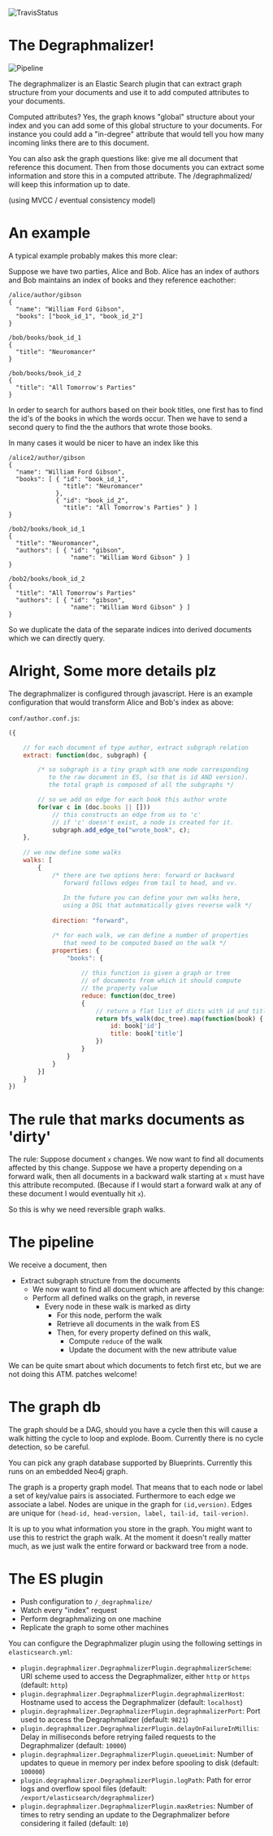 ![TravisStatus](https://travis-ci.org/0x01/degraphmalizer.png)

# The Degraphmalizer!

![Pipeline](https://github.com/0x01/degraphmalizer/raw/master/pipeline.png)

The degraphmalizer is an Elastic Search plugin that can extract graph structure
from your documents and use it to add computed attributes to your documents.

Computed attributes? Yes, the graph knows "global" structure about your index
and you can add some of this global structure to your documents. For instance
you could add a "in-degree" attribute that would tell you how many incoming
links there are to this document.

You can also ask the graph questions like: give me all document that reference
this document. Then from those documents you can extract some information and
store this in a computed attribute. The /degraphmalized/ will keep this
information up to date.

(using MVCC / eventual consistency model)

# An example

A typical example probably makes this more clear:

Suppose we have two parties, Alice and Bob. Alice has an index of authors and
Bob maintains an index of books and they reference eachother:

	/alice/author/gibson
	{
	  "name": "William Ford Gibson",
	  "books": ["book_id_1", "book_id_2"]
	}

	/bob/books/book_id_1
	{
	  "title": "Neuromancer"
	}

	/bob/books/book_id_2
	{
	  "title": "All Tomorrow's Parties"
	}

In order to search for authors based on their book titles, one first has to
find the id's of the books in which the words occur. Then we have to send a
second query to find the the authors that wrote those books.

In many cases it would be nicer to have an index like this

	/alice2/author/gibson
	{
	  "name": "William Ford Gibson",
      "books": [ { "id": "book_id_1",
                   "title": "Neuromancer"
                 },
                 { "id": "book_id_2",
                   "title": "All Tomorrow's Parties" } ] 
	}

	/bob2/books/book_id_1
	{
	  "title": "Neuromancer",
	  "authors": [ { "id": "gibson",
                     "name": "William Word Gibson" } ]
	}

	/bob2/books/book_id_2
	{
	  "title": "All Tomorrow's Parties"
	  "authors": [ { "id": "gibson",
                     "name": "William Word Gibson" } ]
	}

So we duplicate the data of the separate indices into derived documents which
we can directly query.

# Alright, Some more details plz

The degraphmalizer is configured through javascript. Here is an example
configuration that would transform Alice and Bob's index as above:

`conf/author.conf.js`:

```javascript
({

	// for each document of type author, extract subgraph relation
	extract: function(doc, subgraph) {

		/* so subgraph is a tiny graph with one node corresponding
		   to the raw document in ES, (so that is id AND version).
		   the total graph is composed of all the subgraphs */

		// so we add on edge for each book this author wrote
		for(var c in (doc.books || [])) 
			// this constructs an edge from us to 'c'
			// if 'c' doesn't exist, a node is created for it.
			subgraph.add_edge_to("wrote_book", c);
	},
	
	// we now define some walks
	walks: [
		{
			/* there are two options here: forward or backward
			   forward follows edges from tail to head, and vv.
			   
			   In the future you can define your own walks here,
			   using a DSL that automatically gives reverse walk */
			 
			direction: "forward",

			/* for each walk, we can define a number of properties
			   that need to be computed based on the walk */
			properties: {
				"books": {
				
					// this function is given a graph or tree
					// of documents from which it should compute
					// the property value
					reduce: function(doc_tree)
					{
						// return a flat list of dicts with id and title keys
						return bfs_walk(doc_tree).map(function(book) {
							id: book['id']
							title: book['title']
						})
					}
				}
			}
		}]
	}
})
```

# The rule that marks documents as 'dirty'

The rule: Suppose document `x` changes. We now want to find all
documents affected by this change. Suppose we have a property
depending on a forward walk, then all documents in a backward walk
starting at `x` must have this attribute recomputed.  (Because if I
would start a forward walk at any of these document I would eventually
hit `x`).

So this is why we need reversible graph walks.

# The pipeline

We receive a document, then

- Extract subgraph structure from the documents
  - We now want to find all document which are affected by this change:
  - Perform all defined walks on the graph, in reverse
	- Every node in these walk is marked as dirty
	  - For this node, perform the walk
	  - Retrieve all documents in the walk from ES
	  - Then, for every property defined on this walk,
		- Compute `reduce` of the walk
		- Update the document with the new attribute value


We can be quite smart about which documents to fetch first etc, but we
are not doing this ATM. patches welcome!

# The graph db

The graph should be a DAG, should you have a cycle then this will
cause a walk hitting the cycle to loop and explode. Boom.
Currently there is no cycle detection, so be careful.

You can pick any graph database supported by Blueprints. Currently
this runs on an embedded Neo4j graph.

The graph is a property graph model. That means that to each node or
label a set of key/value pairs is associated. Furthermore to each edge
we associate a label. Nodes are unique in the graph for `(id,version)`.
Edges are unique for `(head-id, head-version, label, tail-id, tail-verion)`.

It is up to you what information you store in the graph. You might
want to use this to restrict the graph walk. At the moment it doesn't
really matter much, as we just walk the entire forward or backward
tree from a node.

# The ES plugin

- Push configuration to `/_degraphmalize/`
- Watch every "index" request
- Perform degraphmalizing on one machine
- Replicate the graph to some other machines

You can configure the Degraphmalizer plugin using the following settings in `elasticsearch.yml`:

- `plugin.degraphmalizer.DegraphmalizerPlugin.degraphmalizerScheme`: URI scheme used to access the Degraphmalizer, either `http` or `https` (default: `http`)
- `plugin.degraphmalizer.DegraphmalizerPlugin.degraphmalizerHost`: Hostname used to access the Degraphmalizer (default: `localhost`)
- `plugin.degraphmalizer.DegraphmalizerPlugin.degraphmalizerPort`: Port used to access the Degraphmalizer (default: `9821`)
- `plugin.degraphmalizer.DegraphmalizerPlugin.delayOnFailureInMillis`: Delay in milliseconds before retrying failed requests to the Degraphmalizer (default: `10000`)
- `plugin.degraphmalizer.DegraphmalizerPlugin.queueLimit`: Number of updates to queue in memory per index before spooling to disk (default: `100000`)
- `plugin.degraphmalizer.DegraphmalizerPlugin.logPath`: Path for error logs and overflow spool files (default: `/export/elasticsearch/degraphmalizer`)
- `plugin.degraphmalizer.DegraphmalizerPlugin.maxRetries`: Number of times to retry sending an update to the Degraphmalizer before considering it failed (default: `10`)
